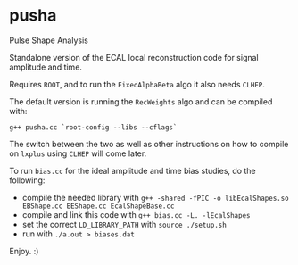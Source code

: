 pusha
=====

Pulse Shape Analysis

Standalone version of the ECAL local reconstruction code for signal amplitude and time.

Requires `ROOT`, and to run the `FixedAlphaBeta` algo it also needs `CLHEP`.

The default version is running the `RecWeights` algo and can be compiled with:

   ``g++ pusha.cc `root-config --libs --cflags` ``

The switch between the two as well as other instructions on how to compile on
`lxplus` using `CLHEP` will come later.

To run `bias.cc` for the ideal amplitude and time bias studies, do the following:
   * compile the needed library with
     `g++ -shared -fPIC -o libEcalShapes.so EBShape.cc EEShape.cc EcalShapeBase.cc`
   * compile and link this code with
     `g++ bias.cc -L. -lEcalShapes`
   * set the correct `LD_LIBRARY_PATH` with
     `source ./setup.sh`
   * run with
     `./a.out > biases.dat`

Enjoy. :)
